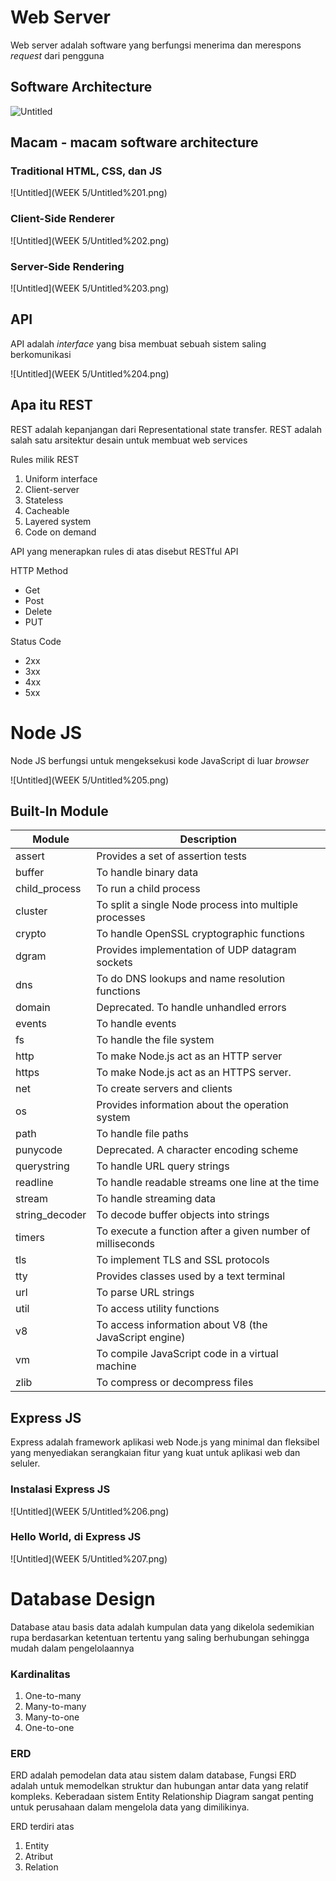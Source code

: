# Web Server

Web server adalah software yang berfungsi menerima dan merespons *request* dari pengguna

## Software Architecture

![Untitled](WEEK%20/Untitled.png)

## Macam - macam software architecture

### Traditional HTML, CSS, dan JS

![Untitled](WEEK 5/Untitled%201.png)

### Client-Side Renderer

![Untitled](WEEK 5/Untitled%202.png)

### Server-Side Rendering

![Untitled](WEEK 5/Untitled%203.png)

## API

API adalah *interface* yang bisa membuat sebuah sistem saling berkomunikasi

![Untitled](WEEK 5/Untitled%204.png)

## Apa itu REST

REST adalah kepanjangan dari Representational state transfer. REST adalah salah satu arsitektur desain untuk membuat web services

Rules milik REST

1. Uniform interface
2. Client-server
3. Stateless
4. Cacheable
5. Layered system
6. Code on demand

API yang menerapkan rules di atas disebut RESTful API

HTTP Method

- Get
- Post
- Delete
- PUT

Status Code

- 2xx
- 3xx
- 4xx
- 5xx

# Node JS

Node JS berfungsi untuk mengeksekusi kode JavaScript di luar *browser*

![Untitled](WEEK 5/Untitled%205.png)

## Built-In Module

| Module | Description |
| --- | --- |
| assert | Provides a set of assertion tests |
| buffer | To handle binary data |
| child_process | To run a child process |
| cluster | To split a single Node process into multiple processes |
| crypto | To handle OpenSSL cryptographic functions |
| dgram | Provides implementation of UDP datagram sockets |
| dns | To do DNS lookups and name resolution functions |
| domain | Deprecated. To handle unhandled errors |
| events | To handle events |
| fs | To handle the file system |
| http | To make Node.js act as an HTTP server |
| https | To make Node.js act as an HTTPS server. |
| net | To create servers and clients |
| os | Provides information about the operation system |
| path | To handle file paths |
| punycode | Deprecated. A character encoding scheme |
| querystring | To handle URL query strings |
| readline | To handle readable streams one line at the time |
| stream | To handle streaming data |
| string_decoder | To decode buffer objects into strings |
| timers | To execute a function after a given number of milliseconds |
| tls | To implement TLS and SSL protocols |
| tty | Provides classes used by a text terminal |
| url | To parse URL strings |
| util | To access utility functions |
| v8 | To access information about V8 (the JavaScript engine) |
| vm | To compile JavaScript code in a virtual machine |
| zlib | To compress or decompress files |

## Express JS

Express adalah framework aplikasi web Node.js yang minimal dan fleksibel yang menyediakan serangkaian fitur yang kuat untuk aplikasi web dan seluler.

### Instalasi Express JS

![Untitled](WEEK 5/Untitled%206.png)

### Hello World, di Express JS

![Untitled](WEEK 5/Untitled%207.png)

# Database Design

Database atau basis data adalah kumpulan data yang dikelola sedemikian rupa berdasarkan ketentuan tertentu yang saling berhubungan sehingga mudah dalam pengelolaannya

### Kardinalitas

1. One-to-many
2. Many-to-many
3. Many-to-one
4. One-to-one

### ERD

ERD adalah pemodelan data atau sistem dalam database, Fungsi ERD adalah untuk memodelkan struktur dan hubungan antar data yang relatif kompleks. Keberadaan sistem Entity Relationship Diagram sangat penting untuk perusahaan dalam mengelola data yang dimilikinya.

ERD terdiri atas 

1. Entity
2. Atribut
3. Relation
